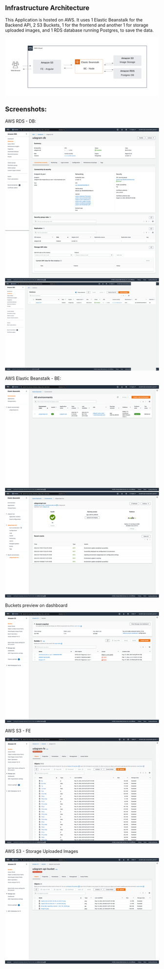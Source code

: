 ## Infrastructure Architecture

This Application is hosted on AWS. It uses 1 Elastic Beanstalk for the Backend API, 2 S3 Buckets, 1 for the frontend and another 1 for storage uploaded images, and 1 RDS database running Postgres, to save the data.

![Image](screenshots/aws_diagram.png)

## Screenshots:

  AWS RDS - DB:

  ![Image](screenshots/rds.png)
  ![Image](screenshots/rds2.png)
>

  AWS Elastic Beanstalk - BE:

  ![Image](screenshots/beanstalk1.png)
  ![Image](screenshots/beanstalk_env.png)
>

  Buckets preview on dashboard

  ![Image](screenshots/s3-buckets.png)
>

  AWS S3 - FE

  ![Image](screenshots/fe_s3.png)
>

  AWS S3 - Storage Uploaded Images

  ![Image](screenshots/s3_img_bucket.png)
>
